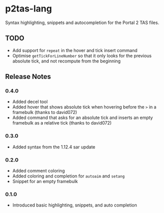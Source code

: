 # p2tas-lang

Syntax highlighting, snippets and autocompletion for the Portal 2 TAS files.

## TODO
- Add support for `repeat` in the hover and tick insert command
- Optimise `getTickForLineNumber` so that it only looks for the previous absolute tick, and not recompute from the beginning

## Release Notes
### 0.4.0
- Added decel tool
- Added hover that shows absolute tick when hovering before the `>` in a framebulk (thanks to david072)
- Added command that asks for an absolute tick and inserts an empty framebulk as a relative tick (thanks to david072)

### 0.3.0
- Added syntax from the 1.12.4 sar update

### 0.2.0
- Added comment coloring
- Added coloring and completion for `autoaim` and `setang`
- Snippet for an empty framebulk

### 0.1.0
- Introduced basic highlighting, snippets, and auto completion
